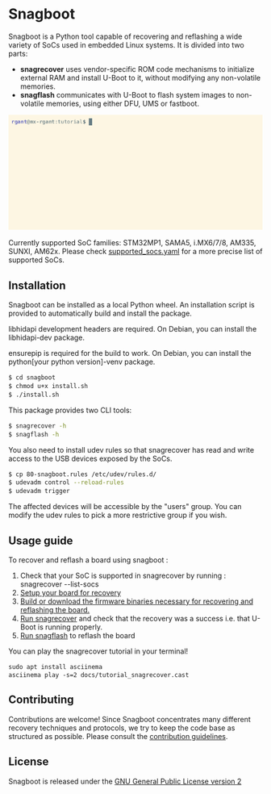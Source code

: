 # Snagboot

Snagboot is a Python tool capable of recovering and reflashing a wide variety of
SoCs used in embedded Linux systems. It is divided into two parts: 

- **snagrecover** uses vendor-specific ROM code mechanisms to initialize
  external RAM and install U-Boot to it, without modifying any non-volatile
  memories.
- **snagflash** communicates with U-Boot to flash system images to non-volatile
  memories, using either DFU, UMS or fastboot.

![demo](docs/tutorial_snagrecover.gif)

Currently supported SoC families: STM32MP1, SAMA5, i.MX6/7/8, AM335, SUNXI, 
AM62x. Please check [supported_socs.yaml](src/snagrecover/supported_socs.yaml)
for a more precise list of supported SoCs.

## Installation

Snagboot can be installed as a local Python wheel. An installation script is
provided to automatically build and install the package.

libhidapi development headers are required. On Debian, you can install the
libhidapi-dev package.

ensurepip is required for the build to work. On Debian, you can install the
python[your python version]-venv package.

```bash
$ cd snagboot
$ chmod u+x install.sh
$ ./install.sh
```

This package provides two CLI tools: 

```bash
$ snagrecover -h
$ snagflash -h
```

You also need to install udev rules so that snagrecover has read and write
access to the USB devices exposed by the SoCs.

```bash
$ cp 80-snagboot.rules /etc/udev/rules.d/
$ udevadm control --reload-rules
$ udevadm trigger
```

The affected devices will be accessible by the "users" group. You can modify the
udev rules to pick a more restrictive group if you wish.

## Usage guide

To recover and reflash a board using snagboot : 

1. Check that your SoC is supported in snagrecover by running : snagrecover --list-socs
2. [Setup your board for recovery](docs/board_setup.md)
3. [Build or download the firmware binaries necessary for recovering and reflashing the board.](docs/fw_binaries.md)
4. [Run snagrecover](docs/snagrecover.md) and check that the recovery was a success i.e. that U-Boot is running properly.
5. [Run snagflash](docs/snagflash.md) to reflash the board

You can play the snagrecover tutorial in your terminal!

```
sudo apt install asciinema
asciinema play -s=2 docs/tutorial_snagrecover.cast
```

## Contributing

Contributions are welcome! Since Snagboot concentrates many different recovery
techniques and protocols, we try to keep the code base as structured as
possible. Please consult the [contribution guidelines](CONTRIBUTING.md).

## License

Snagboot is released under the [GNU General Public License version 2](LICENSE)


